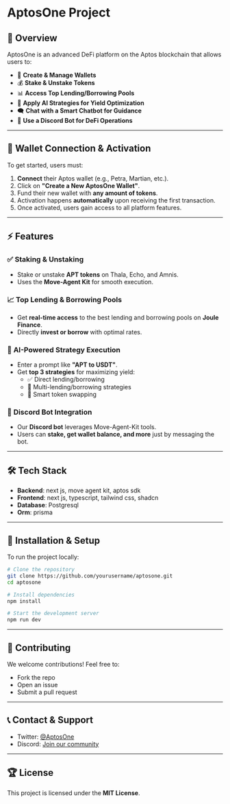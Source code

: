 # AptosOne Project

## 🚀 Overview
AptosOne is an advanced DeFi platform on the Aptos blockchain that allows users to:
- 🔑 **Create & Manage Wallets**
- 💰 **Stake & Unstake Tokens**
- 📊 **Access Top Lending/Borrowing Pools**
- 🤖 **Apply AI Strategies for Yield Optimization**
- 🗨 **Chat with a Smart Chatbot for Guidance**
- 🤖 **Use a Discord Bot for DeFi Operations**

---

## 🔗 Wallet Connection & Activation
To get started, users must:
1. **Connect** their Aptos wallet (e.g., Petra, Martian, etc.).
2. Click on **"Create a New AptosOne Wallet"**.
3. Fund their new wallet with **any amount of tokens**.
4. Activation happens **automatically** upon receiving the first transaction.
5. Once activated, users gain access to all platform features.

---

## ⚡ Features

### ✅ **Staking & Unstaking**
- Stake or unstake **APT tokens** on Thala, Echo, and Amnis.
- Uses the **Move-Agent Kit** for smooth execution.

### 📈 **Top Lending & Borrowing Pools**
- Get **real-time access** to the best lending and borrowing pools on **Joule Finance**.
- Directly **invest or borrow** with optimal rates.

### 🧠 **AI-Powered Strategy Execution**
- Enter a prompt like **"APT to USDT"**.
- Get **top 3 strategies** for maximizing yield:
  - ✅ Direct lending/borrowing
  - 🔄 Multi-lending/borrowing strategies
  - 🔀 Smart token swapping

### 🤖 **Discord Bot Integration**
- Our **Discord bot** leverages Move-Agent-Kit tools.
- Users can **stake, get wallet balance, and more** just by messaging the bot.

---

## 🛠 **Tech Stack**
- **Backend**: next js, move agent kit, aptos sdk
- **Frontend**: next js, typescript, tailwind css, shadcn
- **Database**: Postgresql
- **Orm**: prisma

---

## 📜 **Installation & Setup**
To run the project locally:

```sh
# Clone the repository
git clone https://github.com/yourusername/aptosone.git
cd aptosone

# Install dependencies
npm install

# Start the development server
npm run dev
```

---

## 🤝 **Contributing**
We welcome contributions! Feel free to:
- Fork the repo
- Open an issue
- Submit a pull request

---

## 📞 **Contact & Support**
- Twitter: [@AptosOne](https://twitter.com/0xAptosOne)
- Discord: [Join our community](https://discord.gg/aptosone)

---

## 🏆 **License**
This project is licensed under the **MIT License**.
